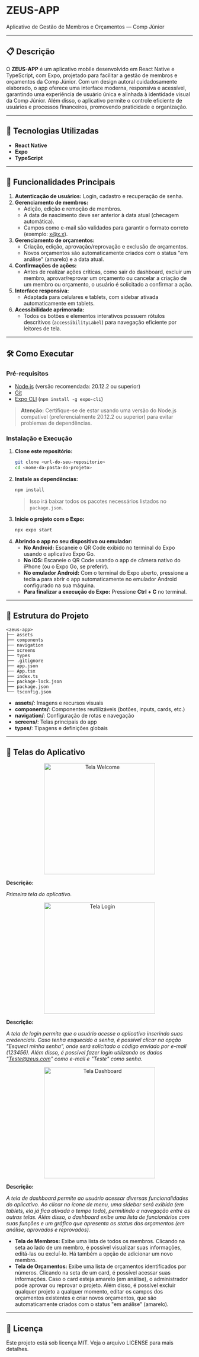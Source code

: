# ZEUS-APP

Aplicativo de Gestão de Membros e Orçamentos — Comp Júnior

---

## 📋 Descrição

O **ZEUS-APP** é um aplicativo mobile desenvolvido em React Native e TypeScript, com Expo, projetado para facilitar a gestão de membros e orçamentos da Comp Júnior. Com um design autoral cuidadosamente elaborado, o app oferece uma interface moderna, responsiva e acessível, garantindo uma experiência de usuário única e alinhada à identidade visual da Comp Júnior. Além disso, o aplicativo permite o controle eficiente de usuários e processos financeiros, promovendo praticidade e organização.

---

## 🚀 Tecnologias Utilizadas

- **React Native**
- **Expo**
- **TypeScript**

---

## 📱 Funcionalidades Principais

1. **Autenticação de usuários:** Login, cadastro e recuperação de senha.
2. **Gerenciamento de membros:**
   - Adição, edição e remoção de membros.
   - A data de nascimento deve ser anterior à data atual (checagem automática).
   - Campos como e-mail são validados para garantir o formato correto (exemplo: x@x.x).
3. **Gerenciamento de orçamentos:**
   - Criação, edição, aprovação/reprovação e exclusão de orçamentos.
   - Novos orçamentos são automaticamente criados com o status "em análise" (amarelo) e a data atual.
4. **Confirmações de ações:**
   - Antes de realizar ações críticas, como sair do dashboard, excluir um membro, aprovar/reprovar um orçamento ou cancelar a criação de um membro ou orçamento, o usuário é solicitado a confirmar a ação.
5. **Interface responsiva:**
   - Adaptada para celulares e tablets, com sidebar ativada automaticamente em tablets.
6. **Acessibilidade aprimorada:**
   - Todos os botões e elementos interativos possuem rótulos descritivos (`accessibilityLabel`) para navegação eficiente por leitores de tela.

---

## 🛠️ Como Executar

### Pré-requisitos

- [Node.js](https://nodejs.org/en/) (versão recomendada: 20.12.2 ou superior)
- [Git](https://git-scm.com)
- [Expo CLI](https://expo.dev/) (`npm install -g expo-cli`)

> **Atenção:** Certifique-se de estar usando uma versão do Node.js compatível (preferencialmente 20.12.2 ou superior) para evitar problemas de dependências.

### Instalação e Execução

1. **Clone este repositório:**
   ```bash
   git clone <url-do-seu-repositorio>
   cd <nome-da-pasta-do-projeto>
   ```
2. **Instale as dependências:**
   ```bash
   npm install
   ```
   > Isso irá baixar todos os pacotes necessários listados no `package.json`.
3. **Inicie o projeto com o Expo:**
   ```bash
   npx expo start
   ```
4. **Abrindo o app no seu dispositivo ou emulador:**
   - **No Android:** Escaneie o QR Code exibido no terminal do Expo usando o aplicativo Expo Go.
   - **No iOS:** Escaneie o QR Code usando o app de câmera nativo do iPhone (ou o Expo Go, se preferir).
   - **No emulador Android:** Com o terminal do Expo aberto, pressione a tecla **`a`** para abrir o app automaticamente no emulador Android configurado na sua máquina.
   - **Para finalizar a execução do Expo:** Pressione **Ctrl + C** no terminal.

---

## 📁 Estrutura do Projeto

```
<zeus-app>
├── assets
├── components
├── navigation
├── screens
├── types
├── .gitignore
├── app.json
├── App.tsx
├── index.ts
├── package-lock.json
├── package.json
└── tsconfig.json
```

- **assets/**: Imagens e recursos visuais
- **components/**: Componentes reutilizáveis (botões, inputs, cards, etc.)
- **navigation/**: Configuração de rotas e navegação
- **screens/**: Telas principais do app
- **types/**: Tipagens e definições globais

---

## 📸 Telas do Aplicativo

<!-- Exemplo de tela: Welcome -->
<p align="center">
  <img src="./assets/screenshots/welcomeTELA.jpeg" alt="Tela Welcome" width="300" />
</p>

**Descrição:**

_Primeira tela do aplicativo._

<!-- Exemplo de tela: Login -->
<p align="center">
  <img src="./assets/screenshots/LoginTELA.jpeg" alt="Tela Login" width="300" />
</p>

**Descrição:**

_A tela de login permite que o usuário acesse o aplicativo inserindo suas credenciais. Caso tenha esquecido a senha, é possível clicar na opção "Esqueci minha senha", onde será solicitado o código enviado por e-mail (123456). Além disso, é possível fazer login utilizando os dados "Teste@zeus.com" como e-mail e "Teste" como senha._

<!-- Exemplo de tela: Dashboard -->
<p align="center">
  <img src="./assets/screenshots/dashboardTELA.jpeg" alt="Tela Dashboard" width="300" />
</p>

**Descrição:**

_A tela de dashboard permite ao usuário acessar diversas funcionalidades do aplicativo. Ao clicar no ícone de menu, uma sidebar será exibida (em tablets, ela já fica ativada o tempo todo), permitindo a navegação entre as outras telas. Além disso, o dashboard exibe uma lista de funcionários com suas funções e um gráfico que apresenta os status dos orçamentos (em análise, aprovados e reprovados)._

- **Tela de Membros:** Exibe uma lista de todos os membros. Clicando na seta ao lado de um membro, é possível visualizar suas informações, editá-las ou excluí-lo. Há também a opção de adicionar um novo membro.
- **Tela de Orçamentos:** Exibe uma lista de orçamentos identificados por números. Clicando na seta de um card, é possível acessar suas informações. Caso o card esteja amarelo (em análise), o administrador pode aprovar ou reprovar o projeto. Além disso, é possível excluir qualquer projeto a qualquer momento, editar os campos dos orçamentos existentes e criar novos orçamentos, que são automaticamente criados com o status "em análise" (amarelo).

---

## 📄 Licença

Este projeto está sob licença MIT. Veja o arquivo LICENSE para mais detalhes.
